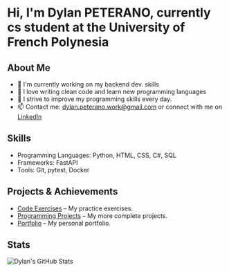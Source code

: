 # Hi, I'm Dylan PETERANO, currently cs student at the University of French Polynesia

## About Me
- 🔭 I'm currently working on my backend dev. skills
- 🌱 I love writing clean code and learn new programming languages
- 👯 I strive to improve my programming skills every day.
- 📫 Contact me: dylan.peterano.work@gmail.com or connect with me on [LinkedIn](https://www.linkedin.com/in/dylan-peterano-a88079280)

## Skills
- Programming Languages: Python, HTML, CSS, C#, SQL
- Frameworks: FastAPI  
- Tools: Git, pytest, Docker

## Projects & Achievements
- [Code Exercises](https://github.com/dpeterano/training-projects) – My practice exercises.  
- [Programming Projects](https://github.com/dpeterano/coding-projects) – My more complete projects.  
- [Portfolio](https://github.com/dpeterano/portfolio) – My personal portfolio.

## Stats
![Dylan's GitHub Stats](https://github-readme-stats.vercel.app/api?username=dpeterano&show_icons=true&theme=radical)
